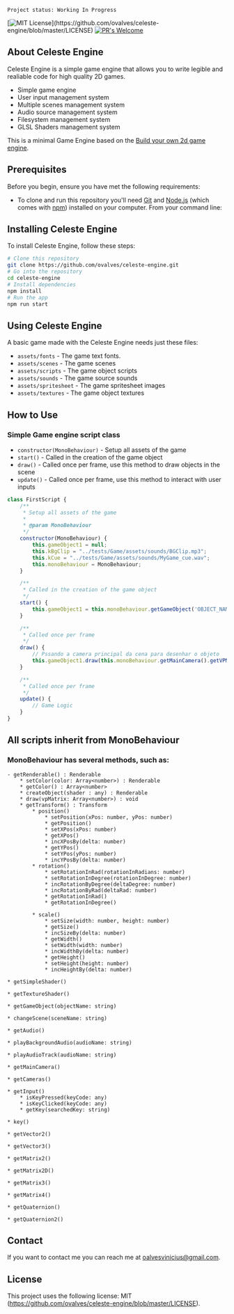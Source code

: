```
Project status: Working In Progress
```

[![MIT License](https://img.shields.io/apm/l/atomic-design-ui.svg?)](https://github.com/ovalves/celeste-engine/blob/master/LICENSE)
[![PR's Welcome](https://img.shields.io/badge/PRs-welcome-brightgreen.svg?style=flat)](http://makeapullrequest.com)

## About Celeste Engine
Celeste Engine is a simple game engine that allows you to write legible and realiable code for high quality 2D games.
- Simple game engine
- User input management system
- Multiple scenes management system
- Audio source management system
- Filesystem management system
- GLSL Shaders management system

This is a minimal Game Engine based on the [Build your own 2d game engine](https://github.com/apress/build-your-own-2d-game-engine).

## Prerequisites

Before you begin, ensure you have met the following requirements:
* To clone and run this repository you'll need [Git](https://git-scm.com) and [Node.js](https://nodejs.org/en/download/) (which comes with [npm](http://npmjs.com)) installed on your computer. From your command line:

## Installing Celeste Engine

To install Celeste Engine, follow these steps:

```bash
# Clone this repository
git clone https://github.com/ovalves/celeste-engine.git
# Go into the repository
cd celeste-engine
# Install dependencies
npm install
# Run the app
npm run start
```

## Using Celeste Engine

A basic game made with the Celeste Engine needs just these files:

- `assets/fonts` - The game text fonts.
- `assets/scenes` - The game scenes
- `assets/scripts` - The game object scripts
- `assets/sounds` - The game source sounds
- `assets/spritesheet` - The game spritesheet images
- `assets/textures` - The game object textures

## How to Use
### Simple Game engine script class
- `constructor(MonoBehaviour)` - Setup all assets of the game
- `start()` - Called in the creation of the game object
- `draw()` - Called once per frame, use this method to draw objects in the scene
- `update()` - Called once per frame, use this method to interact with user inputs
```js
class FirstScript {
    /**
     * Setup all assets of the game
     *
     * @param MonoBehaviour
     */
    constructor(MonoBehaviour) {
        this.gameObject1 = null;
        this.kBgClip = "../tests/Game/assets/sounds/BGClip.mp3";
        this.kCue = "../tests/Game/assets/sounds/MyGame_cue.wav";
        this.monoBehaviour = MonoBehaviour;
    }

    /**
     * Called in the creation of the game object
     */
    start() {
        this.gameObject1 = this.monoBehaviour.getGameObject('OBJECT_NAME');
    }

    /**
     * Called once per frame
     */
    draw() {
        // Pssando a camera principal da cena para desenhar o objeto
        this.gameObject1.draw(this.monoBehaviour.getMainCamera().getVPMatrix());
    }

    /**
     * Called once per frame
     */
    update() {
        // Game Logic
    }
}
```

## All scripts inherit from MonoBehaviour
### MonoBehaviour has several methods, such as:
```
- getRenderable() : Renderable
    * setColor(color: Array<number>) : Renderable
    * getColor() : Array<number>
    * createObject(shader : any) : Renderable
    * draw(vpMatrix: Array<number>) : void
    * getTransform() : Transform
        * position()
            * setPosition(xPos: number, yPos: number)
            * getPosition()
            * setXPos(xPos: number)
            * getXPos()
            * incXPosBy(delta: number)
            * getYPos()
            * setYPos(yPos: number)
            * incYPosBy(delta: number)
        * rotation()
            * setRotationInRad(rotationInRadians: number)
            * setRotationInDegree(rotationInDegree: number)
            * incRotationByDegree(deltaDegree: number)
            * incRotationByRad(deltaRad: number)
            * getRotationInRad()
            * getRotationInDegree()

        * scale()
            * setSize(width: number, height: number)
            * getSize()
            * incSizeBy(delta: number)
            * getWidth()
            * setWidth(width: number)
            * incWidthBy(delta: number)
            * getHeight()
            * setHeight(height: number)
            * incHeightBy(delta: number)
```

```
* getSimpleShader()
```

```
* getTextureShader()
```

```
* getGameObject(objectName: string)
```

```
* changeScene(sceneName: string)
```

```
* getAudio()
```

```
* playBackgroundAudio(audioName: string)
```

```
* playAudioTrack(audioName: string)
```

```
* getMainCamera()
```

```
* getCameras()
```

```
* getInput()
    * isKeyPressed(keyCode: any)
    * isKeyClicked(keyCode: any)
    * getKey(searchedKey: string)
```

```    
* key()
```

```
* getVector2()
```

```
* getVector3()
```

```
* getMatrix2()
```

```
* getMatrix2D()
```

```
* getMatrix3()
```

```
* getMatrix4()
```

```
* getQuaternion()
```

```
* getQuaternion2()
```

## Contact

If you want to contact me you can reach me at <oalvesvinicius@gmail.com>.

## License

This project uses the following license: MIT (https://github.com/ovalves/celeste-engine/blob/master/LICENSE).
